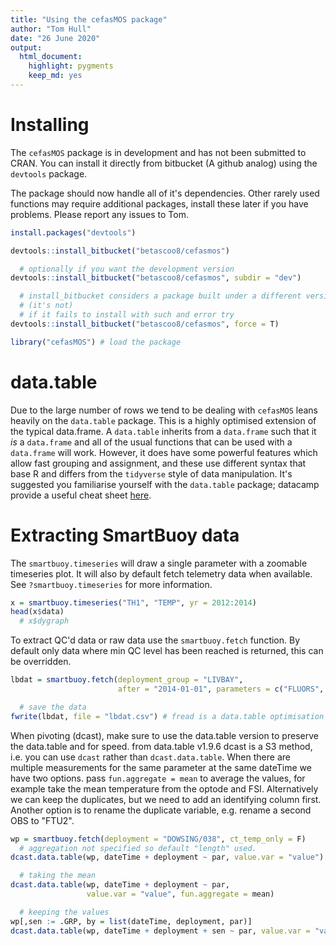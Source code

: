 ```yaml
---
title: "Using the cefasMOS package"
author: "Tom Hull"
date: "26 June 2020"
output: 
  html_document: 
    highlight: pygments
    keep_md: yes
---
```


# Installing

The `cefasMOS` package is in development and has not been submitted to CRAN.
You can install it directly from bitbucket (A github analog) using the `devtools` package.

The package should now handle all of it's dependencies.
Other rarely used functions may require additional packages, install these later if you have problems.
Please report any issues to Tom.



```r
install.packages("devtools")

devtools::install_bitbucket("betascoo8/cefasmos")

  # optionally if you want the development version
devtools::install_bitbucket("betascoo8/cefasmos", subdir = "dev")

  # install_bitbucket considers a package built under a different version of R an error
  # (it's not)
  # if it fails to install with such and error try
devtools::install_bitbucket("betascoo8/cefasmos", force = T)
```


```r
library("cefasMOS") # load the package
```

# data.table

Due to the large number of rows we tend to be dealing with `cefasMOS` leans heavily on the `data.table` package.
This is a highly optimised extension of the typical data.frame.
A `data.table` inherits from a `data.frame` such that it *is* a `data.frame` and all of the usual functions that can be used with a `data.frame` will work.
However, it does have some powerful features which allow fast grouping and assignment, and these use different syntax that base R and differs from the `tidyverse` style of data manipulation.
It's suggested you familiarise yourself with the `data.table` package; datacamp provide a useful cheat sheet [here]( https://www.datacamp.com/community/tutorials/data-table-cheat-sheet).

# Extracting SmartBuoy data

The `smartbuoy.timeseries` will draw a single parameter with a zoomable timeseries plot.
It will also by default fetch telemetry data when available.
See `?smartbuoy.timeseries` for more information.


```r
x = smartbuoy.timeseries("TH1", "TEMP", yr = 2012:2014)
head(x$data)
  # x$dygraph
```

To extract QC'd data or raw data use the `smartbuoy.fetch` function.
By default only data where min QC level has been reached is returned, this can be overridden.


```r
lbdat = smartbuoy.fetch(deployment_group = "LIVBAY",
                        after = "2014-01-01", parameters = c("FLUORS", "TOXN"))

  # save the data
fwrite(lbdat, file = "lbdat.csv") # fread is a data.table optimisation of write.csv
```

When pivoting (dcast), make sure to use the data.table version to preserve the data.table and for speed.
from data.table v1.9.6 dcast is a S3 method, i.e. you can use `dcast` rather than `dcast.data.table`.
When there are multiple measurements for the same parameter at the same dateTime we have two options.
pass `fun.aggregate = mean` to average the values, for example take the mean temperature from the optode and FSI.
Alternatively we can keep the duplicates, but we need to add an identifying column first.
Another option is to rename the duplicate variable, e.g. rename a second OBS to "FTU2".


```r
wp = smartbuoy.fetch(deployment = "DOWSING/038", ct_temp_only = F)
  # aggregation not specified so default "length" used.
dcast.data.table(wp, dateTime + deployment ~ par, value.var = "value")

  # taking the mean
dcast.data.table(wp, dateTime + deployment ~ par,
                 value.var = "value", fun.aggregate = mean)

  # keeping the values
wp[,sen := .GRP, by = list(dateTime, deployment, par)]
dcast.data.table(wp, dateTime + deployment + sen ~ par, value.var = "value")
```
